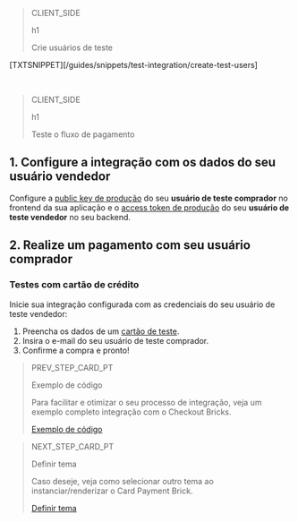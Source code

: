> CLIENT_SIDE
>
> h1
>
> Crie usuários de teste

[TXTSNIPPET][/guides/snippets/test-integration/create-test-users]

</br>

> CLIENT_SIDE
>
> h1
>
> Teste o fluxo de pagamento
 
## 1. Configure a integração com os dados do seu usuário vendedor
 
Configure a [public key de produção]([FAKER][CREDENTIALS][URL]) do seu **usuário de teste comprador** no frontend da sua aplicação e o [access token de produção]([FAKER][CREDENTIALS][URL]) do seu **usuário de teste vendedor** no seu backend.
 
## 2. Realize um pagamento com seu usuário comprador
 
### Testes com cartão de crédito
 
Inicie sua integração configurada com as credenciais do seu usuário de teste vendedor:
 
1. Preencha os dados de um [cartão de teste](/developers/pt/guides/additional-content/testing/test-cards).
1. Insira o e-mail do seu usuário de teste comprador.
2. Confirme a compra e pronto!

> PREV_STEP_CARD_PT
>
> Exemplo de código
>
> Para facilitar e otimizar o seu processo de integração, veja um exemplo completo integração com o Checkout Bricks.
>
> [Exemplo de código](/developers/pt/docs/checkout-bricks-beta/code-example)

> NEXT_STEP_CARD_PT
>
> Definir tema 
>
> Caso deseje, veja como selecionar outro tema ao instanciar/renderizar o Card Payment Brick.
>
> [Definir tema](/developers/pt/docs/checkout-bricks-beta/integration/code-example)